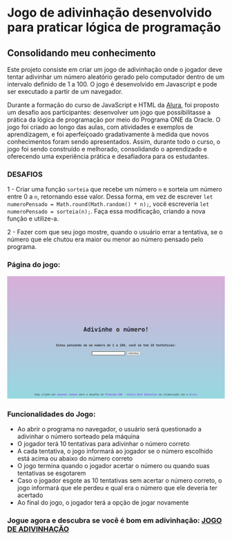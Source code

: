 # Jogo de adivinhação desenvolvido para praticar lógica de programação

## Consolidando meu conhecimento 
Este projeto consiste em criar um jogo de adivinhação onde o jogador deve tentar adivinhar um número aleatório gerado pelo computador dentro de um intervalo definido de 1 a 100. O jogo é desenvolvido em Javascript e pode ser executado a partir de um navegador. 

Durante a formação do curso de JavaScript e HTML da [Alura](https://cursos.alura.com.br/user/emanoelcampos), foi proposto um desafio aos participantes: desenvolver um jogo que possibilitasse a prática da lógica de programação por meio do Programa ONE da Oracle. O jogo foi criado ao longo das aulas, com atividades e exemplos de aprendizagem, e foi aperfeiçoado gradativamente à medida que novos conhecimentos foram sendo apresentados. Assim, durante todo o curso, o jogo foi sendo construído e melhorado, consolidando o aprendizado e oferecendo uma experiência prática e desafiadora para os estudantes.

### DESAFIOS

1 - Criar uma função `sorteia` que recebe um número `n` e sorteia um número entre 0 a `n`, retornando esse valor. Dessa forma, em vez de escrever `let numeroPensado = Math.round(Math.random() * n);`, você escreveria `let numeroPensado = sorteia(n);`. Faça essa modificação, criando a nova função e utilize-a.

2 - Fazer com que seu jogo mostre, quando o usuário errar a tentativa, se o número que ele chutou era maior ou menor ao número pensado pelo programa.

### Página do jogo:

![Página do jogo](https://raw.githubusercontent.com/emanoelcampos/jogo-adivinhacao/master/site-images/front-page.png)

### Funcionalidades do Jogo:

- Ao abrir o programa no navegador, o usuário será questionado a adivinhar o número sorteado pela máquina
- O jogador terá 10 tentativas para adivinhar o número correto
- A cada tentativa, o jogo informará ao jogador se o número escolhido está acima ou abaixo do número correto
- O jogo termina quando o jogador acertar o número ou quando suas tentativas se esgotarem
- Caso o jogador esgote as 10 tentativas sem acertar o número correto, o jogo informará que ele perdeu e qual era o número que ele deveria ter acertado
- Ao final do jogo, o jogador terá a opção de jogar novamente

### Jogue agora e descubra se você é bom em adivinhação: [JOGO DE ADIVINHAÇÃO](https://emanoelcampos.github.io/jogo-adivinhacao/) 
